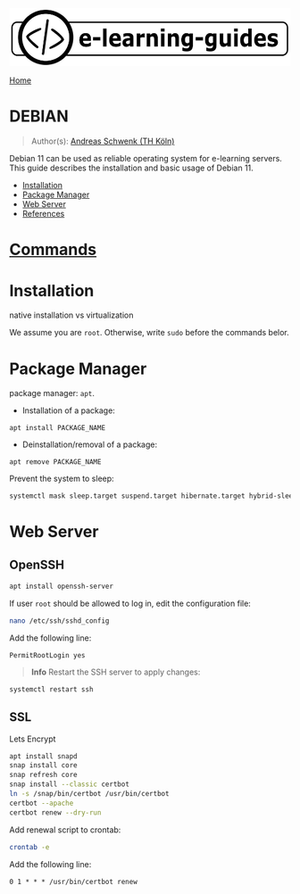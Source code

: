 ![](img/e-learning-guides-logo.png)

[Home](https://github.com/e-learning-guides)

# DEBIAN

> Author(s): [Andreas Schwenk (TH Köln)](https://www.th-koeln.de/personen/andreas.schwenk/)

Debian 11 can be used as reliable operating system for e-learning servers.
This guide describes the installation and basic usage of Debian 11.

- [Installation](#install)
- [Package Manager](#pm)
- [Web Server](#pm)
- [References](#ref)

# [Commands](#cmd)

# Installation

native installation vs virtualization

We assume you are `root`. Otherwise, write `sudo` before the commands belor.

# Package Manager

package manager: `apt`.

- Installation of a package:

```
apt install PACKAGE_NAME
```

- Deinstallation/removal of a package:

```
apt remove PACKAGE_NAME
```

Prevent the system to sleep:

```bash
systemctl mask sleep.target suspend.target hibernate.target hybrid-sleep.target
```

# Web Server

## OpenSSH

```bash
apt install openssh-server
```

If user `root` should be allowed to log in, edit the configuration file:

```bash
nano /etc/ssh/sshd_config
```

Add the following line:

```
PermitRootLogin yes
```

> **Info** Restart the SSH server to apply changes:

```bash
systemctl restart ssh
```

## SSL

Lets Encrypt

```bash
apt install snapd
snap install core
snap refresh core
snap install --classic certbot
ln -s /snap/bin/certbot /usr/bin/certbot
certbot --apache
certbot renew --dry-run
```

Add renewal script to crontab:

```bash
crontab -e
```

Add the following line:

```
0 1 * * * /usr/bin/certbot renew
```
